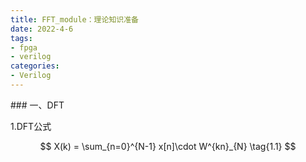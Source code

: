 ```yaml
---
title: FFT_module：理论知识准备
date: 2022-4-6
tags:
- fpga
- verilog
categories:
- Verilog
---
```

<link rel="stylesheet" href="https://cdnjs.cloudflare.com/ajax/libs/KaTeX/0.5.1/katex.min.css">

<link rel="stylesheet" href="https://cdn.jsdelivr.net/github-markdown-css/2.2.1/github-markdown.css"/>
### 一、DFT

1.DFT公式


$$  X(k) = \sum_{n=0}^{N-1} x[n]\cdot W^{kn}_{N} \tag{1.1}  $$



